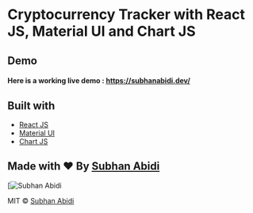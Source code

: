 # Cryptocurrency Tracker with React JS, Material UI and Chart JS




## Demo
#### Here is a working live demo :  https://subhanabidi.dev/

## Built with 

- [React JS](https://reactjs.org/)
- [Material UI](https://v4.mui.com/)
- [Chart JS](https://reactchartjs.github.io/react-chartjs-2/#/)

## Made with ♥ By [Subhan Abidi](https://subhanabidi.dev/)

[![Subhan Abidi](https://subhanabidi.dev/)

MIT © [Subhan Abidi ](https://github.com/subhanabdi)
